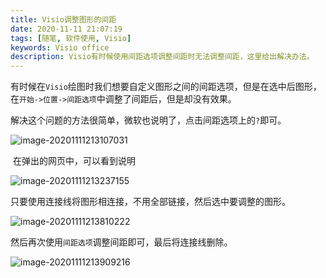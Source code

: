 ```yaml
---
title: Visio调整图形的间距
date: 2020-11-11 21:07:19
tags: [随笔, 软件使用, Visio]
keywords: Visio office
description: Visio有时候使用间距选项调整间距时无法调整间距，这里给出解决办法。
---
```


​		有时候在`Visio`绘图时我们想要自定义图形之间的间距选项，但是在选中后图形，在`开始->位置->间距选项`中调整了间距后，但是却没有效果。  

​		解决这个问题的方法很简单，微软也说明了，点击间距选项上的`?`即可。  

![image-20201111213107031](https://i.loli.net/2020/11/11/qQEA8Ky1O39TVoj.png)

​	在弹出的网页中，可以看到说明  

<!--more-->

![image-20201111213237155](https://i.loli.net/2020/11/11/nF3IjH6gQTlLK5e.png)



只要使用连接线将图形相连接，不用全部链接，然后选中要调整的图形。

![image-20201111213810222](https://i.loli.net/2020/11/11/Pv5Jw2cHoOIgWtQ.png)

然后再次使用`间距选项`调整间距即可，最后将连接线删除。

![image-20201111213909216](https://i.loli.net/2020/11/11/idpIgm8Vy4teGrR.png)